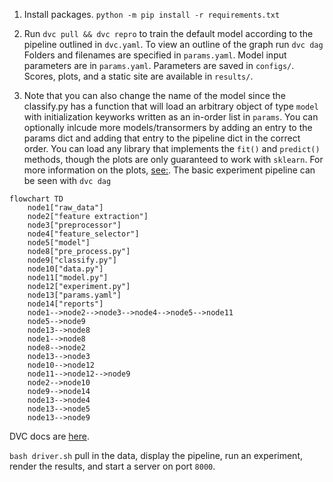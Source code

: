 1. Install packages. `python -m pip install -r requirements.txt`

2. Run `dvc pull && dvc repro` to train the default model according to the pipeline outlined in `dvc.yaml`. To view an outline of the graph run `dvc dag`
Folders and filenames are specified in `params.yaml`. Model input parameters are in `params.yaml`. Parameters are saved in `configs/`. Scores, plots, and a static site are available in `results/`. 

3. Note that you can also change the name of the model since the classify.py has a function that will load an arbitrary object of type `model` with initialization keyworks written as an in-order list in `params`. You can optionally inlcude more models/transormers by adding  an entry to the params dict and adding that entry to the pipeline dict in the correct order. You can load any library that implements the `fit()` and `predict()` methods, though the plots are only guaranteed to work with `sklearn`. For more information on the plots, [see:](https://www.scikit-yb.org/en/latest/api/contrib/wrapper.html). 
The basic experiment pipeline can be seen with
```dvc dag```
```mermaid
flowchart TD
	node1["raw_data"]
	node2["feature extraction"]
	node3["preprocessor"]
	node4["feature_selector"]
	node5["model"]
	node8["pre_process.py"]
	node9["classify.py"]
	node10["data.py"]
	node11["model.py"]
	node12["experiment.py"]
	node13["params.yaml"]
	node14["reports"]
	node1-->node2-->node3-->node4-->node5-->node11
	node5-->node9
	node13-->node8
	node1-->node8
	node8-->node2
	node13-->node3
	node10-->node12
	node11-->node12-->node9
	node2-->node10
	node9-->node14
	node13-->node4
	node13-->node5
	node13-->node9
```
DVC docs are [here](dvc.org/doc). 


```bash driver.sh``` pull in the data, display the pipeline, run an experiment, render the results, and start a server on port `8000`.
